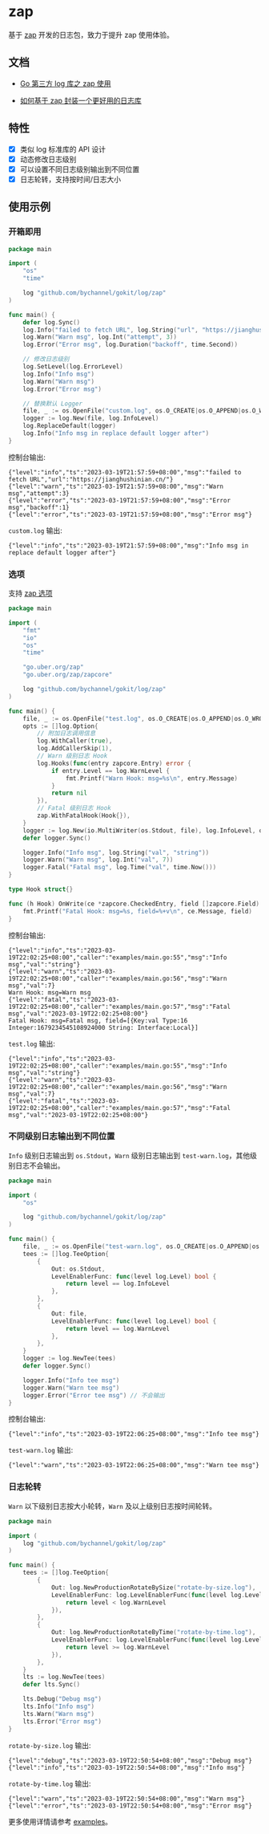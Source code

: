 # zap

基于 [zap](https://github.com/uber-go/zap) 开发的日志包，致力于提升 zap 使用体验。

## 文档

- [Go 第三方 log 库之 zap 使用](https://jianghushinian.cn/2023/03/19/use-of-zap-in-go-third-party-log-library/)

- [如何基于 zap 封装一个更好用的日志库](https://jianghushinian.cn/2023/04/16/how-to-wrap-a-more-user-friendly-logging-package-based-on-zap/)

## 特性

- [x] 类似 log 标准库的 API 设计
- [x] 动态修改日志级别
- [x] 可以设置不同日志级别输出到不同位置
- [x] 日志轮转，支持按时间/日志大小

## 使用示例

### 开箱即用

```go
package main

import (
	"os"
	"time"

	log "github.com/bychannel/gokit/log/zap"
)

func main() {
	defer log.Sync()
	log.Info("failed to fetch URL", log.String("url", "https://jianghushinian.cn/"))
	log.Warn("Warn msg", log.Int("attempt", 3))
	log.Error("Error msg", log.Duration("backoff", time.Second))

	// 修改日志级别
	log.SetLevel(log.ErrorLevel)
	log.Info("Info msg")
	log.Warn("Warn msg")
	log.Error("Error msg")

	// 替换默认 Logger
	file, _ := os.OpenFile("custom.log", os.O_CREATE|os.O_APPEND|os.O_WRONLY, 0644)
	logger := log.New(file, log.InfoLevel)
	log.ReplaceDefault(logger)
	log.Info("Info msg in replace default logger after")
}
```

控制台输出:

```log
{"level":"info","ts":"2023-03-19T21:57:59+08:00","msg":"failed to fetch URL","url":"https://jianghushinian.cn/"}
{"level":"warn","ts":"2023-03-19T21:57:59+08:00","msg":"Warn msg","attempt":3}
{"level":"error","ts":"2023-03-19T21:57:59+08:00","msg":"Error msg","backoff":1}
{"level":"error","ts":"2023-03-19T21:57:59+08:00","msg":"Error msg"}
```

`custom.log` 输出:

```log
{"level":"info","ts":"2023-03-19T21:57:59+08:00","msg":"Info msg in replace default logger after"}
```

### 选项

支持 [zap 选项](https://pkg.go.dev/go.uber.org/zap#Option)

```go
package main

import (
	"fmt"
	"io"
	"os"
	"time"

	"go.uber.org/zap"
	"go.uber.org/zap/zapcore"

	log "github.com/bychannel/gokit/log/zap"
)

func main() {
	file, _ := os.OpenFile("test.log", os.O_CREATE|os.O_APPEND|os.O_WRONLY, 0644)
	opts := []log.Option{
		// 附加日志调用信息
		log.WithCaller(true),
		log.AddCallerSkip(1),
		// Warn 级别日志 Hook
		log.Hooks(func(entry zapcore.Entry) error {
			if entry.Level == log.WarnLevel {
				fmt.Printf("Warn Hook: msg=%s\n", entry.Message)
			}
			return nil
		}),
		// Fatal 级别日志 Hook
		zap.WithFatalHook(Hook{}),
	}
	logger := log.New(io.MultiWriter(os.Stdout, file), log.InfoLevel, opts...)
	defer logger.Sync()

	logger.Info("Info msg", log.String("val", "string"))
	logger.Warn("Warn msg", log.Int("val", 7))
	logger.Fatal("Fatal msg", log.Time("val", time.Now()))
}

type Hook struct{}

func (h Hook) OnWrite(ce *zapcore.CheckedEntry, field []zapcore.Field) {
	fmt.Printf("Fatal Hook: msg=%s, field=%+v\n", ce.Message, field)
}
```

控制台输出:

```log
{"level":"info","ts":"2023-03-19T22:02:25+08:00","caller":"examples/main.go:55","msg":"Info msg","val":"string"}
{"level":"warn","ts":"2023-03-19T22:02:25+08:00","caller":"examples/main.go:56","msg":"Warn msg","val":7}
Warn Hook: msg=Warn msg
{"level":"fatal","ts":"2023-03-19T22:02:25+08:00","caller":"examples/main.go:57","msg":"Fatal msg","val":"2023-03-19T22:02:25+08:00"}
Fatal Hook: msg=Fatal msg, field=[{Key:val Type:16 Integer:1679234545108924000 String: Interface:Local}]
```

`test.log` 输出:

```log
{"level":"info","ts":"2023-03-19T22:02:25+08:00","caller":"examples/main.go:55","msg":"Info msg","val":"string"}
{"level":"warn","ts":"2023-03-19T22:02:25+08:00","caller":"examples/main.go:56","msg":"Warn msg","val":7}
{"level":"fatal","ts":"2023-03-19T22:02:25+08:00","caller":"examples/main.go:57","msg":"Fatal msg","val":"2023-03-19T22:02:25+08:00"}
```

### 不同级别日志输出到不同位置

`Info` 级别日志输出到 `os.Stdout`，`Warn` 级别日志输出到 `test-warn.log`，其他级别日志不会输出。

```go
package main

import (
	"os"

	log "github.com/bychannel/gokit/log/zap"
)

func main() {
	file, _ := os.OpenFile("test-warn.log", os.O_CREATE|os.O_APPEND|os.O_WRONLY, 0644)
	tees := []log.TeeOption{
		{
			Out: os.Stdout,
			LevelEnablerFunc: func(level log.Level) bool {
				return level == log.InfoLevel
			},
		},
		{
			Out: file,
			LevelEnablerFunc: func(level log.Level) bool {
				return level == log.WarnLevel
			},
		},
	}
	logger := log.NewTee(tees)
	defer logger.Sync()

	logger.Info("Info tee msg")
	logger.Warn("Warn tee msg")
	logger.Error("Error tee msg") // 不会输出
}
```

控制台输出:

```log
{"level":"info","ts":"2023-03-19T22:06:25+08:00","msg":"Info tee msg"}
```

`test-warn.log` 输出:

```log
{"level":"warn","ts":"2023-03-19T22:06:25+08:00","msg":"Warn tee msg"}
```

### 日志轮转

`Warn` 以下级别日志按大小轮转，`Warn` 及以上级别日志按时间轮转。

```go
package main

import (
	log "github.com/bychannel/gokit/log/zap"
)

func main() {
	tees := []log.TeeOption{
		{
			Out: log.NewProductionRotateBySize("rotate-by-size.log"),
			LevelEnablerFunc: log.LevelEnablerFunc(func(level log.Level) bool {
				return level < log.WarnLevel
			}),
		},
		{
			Out: log.NewProductionRotateByTime("rotate-by-time.log"),
			LevelEnablerFunc: log.LevelEnablerFunc(func(level log.Level) bool {
				return level >= log.WarnLevel
			}),
		},
	}
	lts := log.NewTee(tees)
	defer lts.Sync()

	lts.Debug("Debug msg")
	lts.Info("Info msg")
	lts.Warn("Warn msg")
	lts.Error("Error msg")
}
```

`rotate-by-size.log` 输出:

```log
{"level":"debug","ts":"2023-03-19T22:50:54+08:00","msg":"Debug msg"}
{"level":"info","ts":"2023-03-19T22:50:54+08:00","msg":"Info msg"}
```

`rotate-by-time.log` 输出:

```log
{"level":"warn","ts":"2023-03-19T22:50:54+08:00","msg":"Warn msg"}
{"level":"error","ts":"2023-03-19T22:50:54+08:00","msg":"Error msg"}
```

更多使用详情请参考 [examples](./examples)。
